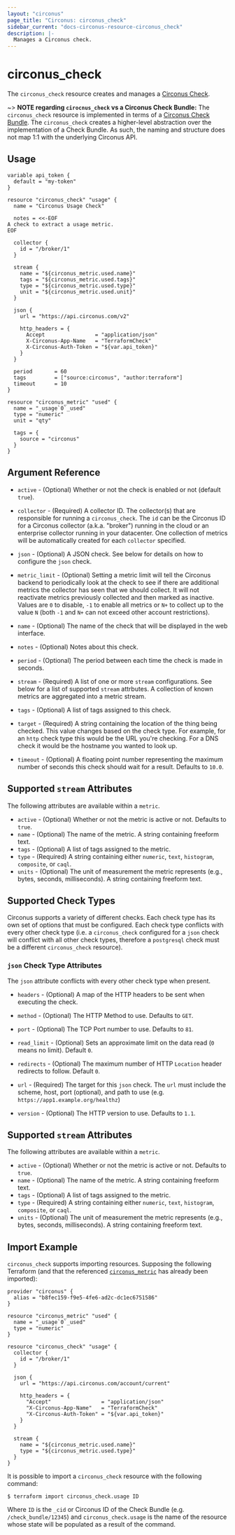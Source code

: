 ```yaml
---
layout: "circonus"
page_title: "Circonus: circonus_check"
sidebar_current: "docs-circonus-resource-circonus_check"
description: |-
  Manages a Circonus check.
---
```


# circonus\_check

The ``circonus_check`` resource creates and manages a
[Circonus Check](https://login.circonus.com/resources/api/calls/check_bundle).

~> **NOTE regarding `cirocnus_check` vs a Circonus Check Bundle:** The
`circonus_check` resource is implemented in terms of a
[Circonus Check Bundle](https://login.circonus.com/resources/api/calls/check_bundle).
The `circonus_check` creates a higher-level abstraction over the implementation
of a Check Bundle.  As such, the naming and structure does not map 1:1 with the
underlying Circonus API.

## Usage

```
variable api_token {
  default = "my-token"
}

resource "circonus_check" "usage" {
  name = "Circonus Usage Check"

  notes = <<-EOF
A check to extract a usage metric.
EOF

  collector {
    id = "/broker/1"
  }

  stream {
    name = "${circonus_metric.used.name}"
    tags = "${circonus_metric.used.tags}"
    type = "${circonus_metric.used.type}"
    unit = "${circonus_metric.used.unit}"
  }

  json {
    url = "https://api.circonus.com/v2"

    http_headers = {
      Accept                = "application/json"
      X-Circonus-App-Name   = "TerraformCheck"
      X-Circonus-Auth-Token = "${var.api_token}"
    }
  }

  period       = 60
  tags         = ["source:circonus", "author:terraform"]
  timeout      = 10
}

resource "circonus_metric" "used" {
  name = "_usage`0`_used"
  type = "numeric"
  unit = "qty"

  tags = {
    source = "circonus"
  }
}
```

## Argument Reference

* `active` - (Optional) Whether or not the check is enabled or not (default
  `true`).

* `collector` - (Required) A collector ID.  The collector(s) that are
  responsible for running a `circonus_check`. The `id` can be the Circonus ID
  for a Circonus collector (a.k.a. "broker") running in the cloud or an
  enterprise collector running in your datacenter.  One collection of metrics
  will be automatically created for each `collector` specified.

* `json` - (Optional) A JSON check.  See below for details on how to configure
  the `json` check.

* `metric_limit` - (Optional) Setting a metric limit will tell the Circonus
  backend to periodically look at the check to see if there are additional
  metrics the collector has seen that we should collect. It will not reactivate
  metrics previously collected and then marked as inactive. Values are `0` to
  disable, `-1` to enable all metrics or `N+` to collect up to the value `N`
  (both `-1` and `N+` can not exceed other account restrictions).

* `name` - (Optional) The name of the check that will be displayed in the web
  interface.

* `notes` - (Optional) Notes about this check.

* `period` - (Optional) The period between each time the check is made in
  seconds.

* `stream` - (Required) A list of one or more `stream` configurations.  See
  below for a list of supported `stream` attrbutes.  A collection of known
  metrics are aggregated into a metric stream.

* `tags` - (Optional) A list of tags assigned to this check.

* `target` - (Required) A string containing the location of the thing being
  checked.  This value changes based on the check type.  For example, for an
  `http` check type this would be the URL you're checking. For a DNS check it
  would be the hostname you wanted to look up.

* `timeout` - (Optional) A floating point number representing the maximum number
  of seconds this check should wait for a result.  Defaults to `10.0`.

## Supported `stream` Attributes

The following attributes are available within a `metric`.

* `active` - (Optional) Whether or not the metric is active or not.  Defaults to `true`.
* `name` - (Optional) The name of the metric.  A string containing freeform text.
* `tags` - (Optional) A list of tags assigned to the metric.
* `type` - (Required) A string containing either `numeric`, `text`, `histogram`, `composite`, or `caql`.
* `units` - (Optional) The unit of measurement the metric represents (e.g., bytes, seconds, milliseconds). A string containing freeform text.

## Supported Check Types

Circonus supports a variety of different checks.  Each check type has its own
set of options that must be configured.  Each check type conflicts with every
other check type (i.e. a `circonus_check` configured for a `json` check will
conflict with all other check types, therefore a `postgresql` check must be a
different `circonus_check` resource).

### `json` Check Type Attributes

The `json` attribute conflicts with every other check type when present.

* `headers` - (Optional) A map of the HTTP headers to be sent when executing the
  check.

* `method` - (Optional) The HTTP Method to use.  Defaults to `GET`.

* `port` - (Optional) The TCP Port number to use.  Defaults to `81`.

* `read_limit` - (Optional) Sets an approximate limit on the data read (`0`
  means no limit). Default `0`.

* `redirects` - (Optional) The maximum number of HTTP `Location` header
  redirects to follow. Default `0`.

* `url` - (Required) The target for this `json` check.  The `url` must include
  the scheme, host, port (optional), and path to use
  (e.g. `https://app1.example.org/healthz`)

* `version` - (Optional) The HTTP version to use.  Defaults to `1.1`.

## Supported `stream` Attributes

The following attributes are available within a `metric`.

* `active` - (Optional) Whether or not the metric is active or not.  Defaults to `true`.
* `name` - (Optional) The name of the metric.  A string containing freeform text.
* `tags` - (Optional) A list of tags assigned to the metric.
* `type` - (Required) A string containing either `numeric`, `text`, `histogram`, `composite`, or `caql`.
* `units` - (Optional) The unit of measurement the metric represents (e.g., bytes, seconds, milliseconds). A string containing freeform text.

## Import Example

`circonus_check` supports importing resources.  Supposing the following
Terraform (and that the referenced [`circonus_metric`](metric.html) has already
been imported):

```
provider "circonus" {
  alias = "b8fec159-f9e5-4fe6-ad2c-dc1ec6751586"
}

resource "circonus_metric" "used" {
  name = "_usage`0`_used"
  type = "numeric"
}

resource "circonus_check" "usage" {
  collector {
    id = "/broker/1"
  }

  json {
    url = "https://api.circonus.com/account/current"

    http_headers = {
      "Accept"                = "application/json"
      "X-Circonus-App-Name"   = "TerraformCheck"
      "X-Circonus-Auth-Token" = "${var.api_token}"
    }
  }

  stream {
    name = "${circonus_metric.used.name}"
    type = "${circonus_metric.used.type}"
  }
}
```

It is possible to import a `circonus_check` resource with the following command:

```
$ terraform import circonus_check.usage ID
```

Where `ID` is the `_cid` or Circonus ID of the Check Bundle
(e.g. `/check_bundle/12345`) and `circonus_check.usage` is the name of the
resource whose state will be populated as a result of the command.

